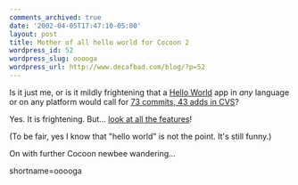 ```yaml
---
comments_archived: true
date: '2002-04-05T17:47:10-05:00'
layout: post
title: Mother of all hello world for Cocoon 2
wordpress_id: 52
wordpress_slug: ooooga
wordpress_url: http://www.decafbad.com/blog/?p=52
---
```

<p>Is it just me, or is it mildly frightening that a <a href="http://chello.sourceforge.net/index.shtml">Hello World</a> app in <i>any</i> language or on any platform would call for <a href="http://sourceforge.net/cvs/?group_id=34620">73 commits, 43 adds in CVS</a>?</p>
<p>Yes.  It is frightening.  But...  <a href="http://chello.sourceforge.net/features.html">look at all the features</a>!</p>
<p>(To be fair, yes I know that "hello world" is not the point.  It's still funny.)</p>
<p>On with further Cocoon newbee wandering...</p>
<!--more-->
shortname=ooooga
